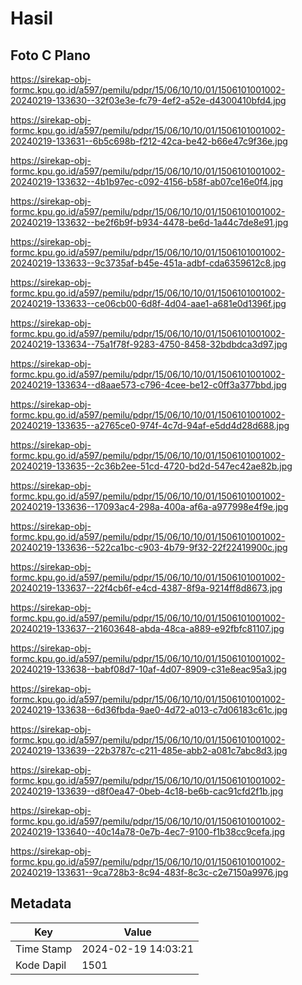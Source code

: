 # Hasil

## Foto C Plano

https://sirekap-obj-formc.kpu.go.id/a597/pemilu/pdpr/15/06/10/10/01/1506101001002-20240219-133630--32f03e3e-fc79-4ef2-a52e-d4300410bfd4.jpg

https://sirekap-obj-formc.kpu.go.id/a597/pemilu/pdpr/15/06/10/10/01/1506101001002-20240219-133631--6b5c698b-f212-42ca-be42-b66e47c9f36e.jpg

https://sirekap-obj-formc.kpu.go.id/a597/pemilu/pdpr/15/06/10/10/01/1506101001002-20240219-133632--4b1b97ec-c092-4156-b58f-ab07ce16e0f4.jpg

https://sirekap-obj-formc.kpu.go.id/a597/pemilu/pdpr/15/06/10/10/01/1506101001002-20240219-133632--be2f6b9f-b934-4478-be6d-1a44c7de8e91.jpg

https://sirekap-obj-formc.kpu.go.id/a597/pemilu/pdpr/15/06/10/10/01/1506101001002-20240219-133633--9c3735af-b45e-451a-adbf-cda6359612c8.jpg

https://sirekap-obj-formc.kpu.go.id/a597/pemilu/pdpr/15/06/10/10/01/1506101001002-20240219-133633--ce06cb00-6d8f-4d04-aae1-a681e0d1396f.jpg

https://sirekap-obj-formc.kpu.go.id/a597/pemilu/pdpr/15/06/10/10/01/1506101001002-20240219-133634--75a1f78f-9283-4750-8458-32bdbdca3d97.jpg

https://sirekap-obj-formc.kpu.go.id/a597/pemilu/pdpr/15/06/10/10/01/1506101001002-20240219-133634--d8aae573-c796-4cee-be12-c0ff3a377bbd.jpg

https://sirekap-obj-formc.kpu.go.id/a597/pemilu/pdpr/15/06/10/10/01/1506101001002-20240219-133635--a2765ce0-974f-4c7d-94af-e5dd4d28d688.jpg

https://sirekap-obj-formc.kpu.go.id/a597/pemilu/pdpr/15/06/10/10/01/1506101001002-20240219-133635--2c36b2ee-51cd-4720-bd2d-547ec42ae82b.jpg

https://sirekap-obj-formc.kpu.go.id/a597/pemilu/pdpr/15/06/10/10/01/1506101001002-20240219-133636--17093ac4-298a-400a-af6a-a977998e4f9e.jpg

https://sirekap-obj-formc.kpu.go.id/a597/pemilu/pdpr/15/06/10/10/01/1506101001002-20240219-133636--522ca1bc-c903-4b79-9f32-22f22419900c.jpg

https://sirekap-obj-formc.kpu.go.id/a597/pemilu/pdpr/15/06/10/10/01/1506101001002-20240219-133637--22f4cb6f-e4cd-4387-8f9a-9214ff8d8673.jpg

https://sirekap-obj-formc.kpu.go.id/a597/pemilu/pdpr/15/06/10/10/01/1506101001002-20240219-133637--21603648-abda-48ca-a889-e92fbfc81107.jpg

https://sirekap-obj-formc.kpu.go.id/a597/pemilu/pdpr/15/06/10/10/01/1506101001002-20240219-133638--babf08d7-10af-4d07-8909-c31e8eac95a3.jpg

https://sirekap-obj-formc.kpu.go.id/a597/pemilu/pdpr/15/06/10/10/01/1506101001002-20240219-133638--6d36fbda-9ae0-4d72-a013-c7d06183c61c.jpg

https://sirekap-obj-formc.kpu.go.id/a597/pemilu/pdpr/15/06/10/10/01/1506101001002-20240219-133639--22b3787c-c211-485e-abb2-a081c7abc8d3.jpg

https://sirekap-obj-formc.kpu.go.id/a597/pemilu/pdpr/15/06/10/10/01/1506101001002-20240219-133639--d8f0ea47-0beb-4c18-be6b-cac91cfd2f1b.jpg

https://sirekap-obj-formc.kpu.go.id/a597/pemilu/pdpr/15/06/10/10/01/1506101001002-20240219-133640--40c14a78-0e7b-4ec7-9100-f1b38cc9cefa.jpg

https://sirekap-obj-formc.kpu.go.id/a597/pemilu/pdpr/15/06/10/10/01/1506101001002-20240219-133631--9ca728b3-8c94-483f-8c3c-c2e7150a9976.jpg


## Metadata

| Key        | Value               |
| ---------- | ------------------- |
| Time Stamp | 2024-02-19 14:03:21 |
| Kode Dapil | 1501                |



